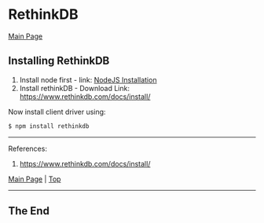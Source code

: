 <a id="top"></a>

# RethinkDB

[Main Page](README.md)

## Installing RethinkDB

1. Install node first - link: [NodeJS Installation](../NodeJS/installing_nodejs_and_npm.md)
2. Install rethinkDB - Download Link: https://www.rethinkdb.com/docs/install/

Now install client driver using:

```sh
$ npm install rethinkdb
```

---

References:
1. https://www.rethinkdb.com/docs/install/

[Main Page](README.md) | [Top](#top)

---

## The End
